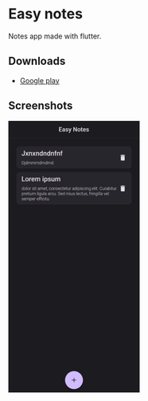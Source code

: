 # Easy notes

Notes app made with flutter.

## Downloads

* [Google play](https://play.google.com/store/apps/details?id=xyz.hawier.todo_app)

## Screenshots

![Screenshot](https://github.com/hawier-dev/easy-notes/blob/main/screenshots/screenshot.png)
